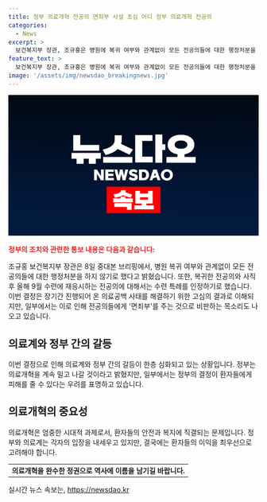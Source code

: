 ```yaml
---
title: 정부 의료개혁 전공의 면죄부 사설 초심 어디 정부 의료개혁 전공의
categories:
  - News
excerpt: >
  보건복지부 장관, 조규홍은 병원에 복귀 여부와 관계없이 모든 전공의들에 대한 행정처분을 하지 않기로 결정했다. 또한, 복귀한 전공의 및 사직 후 재응시하는 전공의에 대해 수련 특례를 인정하기로 하였으며, 이로써 전공의들의 행정처분은 없어졌다. 이 결정에는 의료공백 사태의 해결을 위한 노력이 담겨 있지만, 비판도 존재한다. 특히, 의사 불패 논란과 형평성 문제에 대한 우려가 제기되며, 의료개혁의 초심을 잃지 말아야 한다는 촉구가 있다.
feature_text: >
  보건복지부 장관, 조규홍은 병원에 복귀 여부와 관계없이 모든 전공의들에 대한 행정처분을 하지 않기로 결정했다. 또한, 복귀한 전공의 및 사직 후 재응시하는 전공의에 대해 수련 특례를 인정하기로 하였으며, 이로써 전공의들의 행정처분은 없어졌다. 이 결정에는 의료공백 사태의 해결을 위한 노력이 담겨 있지만, 비판도 존재한다. 특히, 의사 불패 논란과 형평성 문제에 대한 우려가 제기되며, 의료개혁의 초심을 잃지 말아야 한다는 촉구가 있다.
image: '/assets/img/newsdao_breakingnews.jpg'
---
```


<p><img src="/assets/img/newsdao_breakingnews.jpg" alt="cryptoinkorea 속보" /></p>

<p><b><span style="color: #ee2323;">정부의 조치와 관련한 통보 내용은 다음과 같습니다:</span></b></p>

<p data-ke-size="size16">조규홍 보건복지부 장관은 8일 중대본 브리핑에서, 병원 복귀 여부와 관계없이 모든 전공의들에 대한 행정처분을 하지 않기로 했다고 밝혔습니다. 또한, 복귀한 전공의와 사직 후 올해 9월 수련에 재응시하는 전공의에 대해서는 수련 특례를 인정하기로 했습니다. 이번 결정은 장기간 진행되어 온 의료공백 사태를 해결하기 위한 고심의 결과로 이해되지만, 일부에서는 이로 인해 전공의들에게 '면죄부'를 주는 것으로 비판하는 목소리도 나오고 있습니다.</p>

<h2 data-ke-size="size26">의료계와 정부 간의 갈등</h2>

<p data-ke-size="size16">이번 결정으로 인해 의료계와 정부 간의 갈등이 한층 심화되고 있는 상황입니다. 정부는 의료개혁을 계속 밀고 나갈 것이라고 밝혔지만, 일부에서는 정부의 결정이 환자들에게 피해를 줄 수 있다는 우려를 표명하고 있습니다.</p>

<h2 data-ke-size="size26">의료개혁의 중요성</h2>

<p data-ke-size="size16">의료개혁은 엄중한 시대적 과제로서, 환자들의 안전과 복지에 직결되는 문제입니다. 정부와 의료계는 각자의 입장을 내세우고 있지만, 결국에는 환자들의 이익을 최우선으로 고려해야 합니다.</p>

<table>
  <tr>
    <td style="text-align: center; height: 17px;"><b>의료개혁을 완수한 정권으로 역사에 이름을 남기길 바랍니다.</b></td>
  </tr>
</table>
실시간 뉴스 속보는, <a href="https://newsdao.kr" rel="dofollow">https://newsdao.kr</a>


